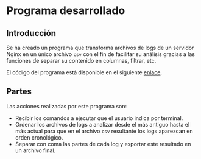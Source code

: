 # Programa desarrollado

## Introducción 

Se ha creado un programa que transforma archivos de logs de un servidor Nginx en un único archivo `csv` con el fin de facilitar su análisis gracias a las funciones de separar su contenido en columnas, filtrar, etc.

El código del programa está disponible en el siguiente [enlace](https://github.com/CarlosAMolina/nginx-logs).

## Partes

Las acciones realizadas por este programa son:

- Recibir los comandos a ejecutar que el usuario indica por terminal.
- Ordenar los archivos de logs a analizar desde el más antiguo hasta el más actual para que en el archivo `csv` resultante los logs aparezcan en orden cronológico.
- Separar con coma las partes de cada log y exportar este resultado en un archivo final.

